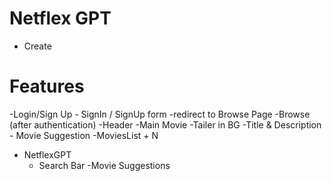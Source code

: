 # Netflex GPT
- Create 

# Features
-Login/Sign Up
    - SignIn / SignUp form
    -redirect to Browse Page 
-Browse (after authentication)
    -Header
    -Main Movie
        -Tailer in BG
        -Title & Description
        - Movie Suggestion
            -MoviesList + N
- NetflexGPT
    - Search Bar
    -Movie Suggestions
